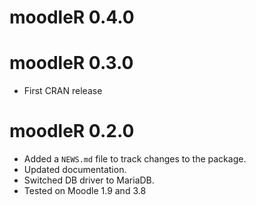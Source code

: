 # moodleR 0.4.0

# moodleR 0.3.0

* First CRAN release

# moodleR 0.2.0

* Added a `NEWS.md` file to track changes to the package.
* Updated documentation.
* Switched DB driver to MariaDB.
* Tested on Moodle 1.9 and 3.8
